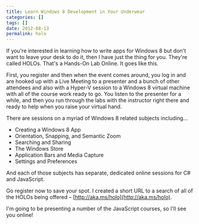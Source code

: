 ```yaml
---
title: Learn Windows 8 Development in Your Underwear
categories: []
tags: []
date: 2012-08-13
permalink: holo
---
```


If you&#39;re interested in learning how to write apps for Windows 8 but don&#39;t want to leave your desk to do it, then I have just the thing for you. They&#39;re called HOLOs. That&#39;s a Hands-On Lab Online. It goes like this.

First, you register and then when the event comes around, you log in and are hooked up with a Live Meeting to a presenter and a bunch of other attendees and also with a Hyper-V session to a Windows 8 virtual machine with all of the course work ready to go. You listen to the presenter for a while, and then you run through the labs with the instructor right there and ready to help when you raise your virtual hand.

There are sessions on a myriad of Windows 8 related subjects including...

*   Creating a Windows 8 App
*   Orientation, Snapping, and Semantic Zoom
*   Searching and Sharing
*   The Windows Store
*   Application Bars and Media Capture
*   Settings and Preferences

And each of those subjects has separate, dedicated online sessions for C# and JavaScript.

Go register now to save your spot. I created a short URL to a search of all of the HOLOs being offered &ndash; [http://aka.ms/holo](http://aka.ms/holo).

I&#39;m going to be presenting a number of the JavaScript courses, so I&#39;ll see you online!